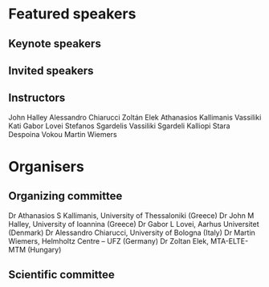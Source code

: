 # Featured speakers

## Keynote speakers


## Invited speakers


## Instructors

John Halley
Alessandro Chiarucci
Zoltán Elek
Athanasios Kallimanis
Vassiliki Kati
Gabor Lovei
Stefanos Sgardelis 
Vassiliki Sgardeli
Kalliopi Stara
Despoina Vokou
Martin Wiemers

# Organisers


## Organizing committee


Dr Athanasios S Kallimanis, University of Thessaloniki (Greece)
Dr John M Halley, University of Ioannina (Greece)
Dr Gabor L Lovei, Aarhus Universitet (Denmark)
Dr Alessandro Chiarucci, University of Bologna (Italy)
Dr Martin Wiemers, Helmholtz Centre – UFZ (Germany)
Dr Zoltan Elek, MTA-ELTE-MTM (Hungary)


## Scientific committee
